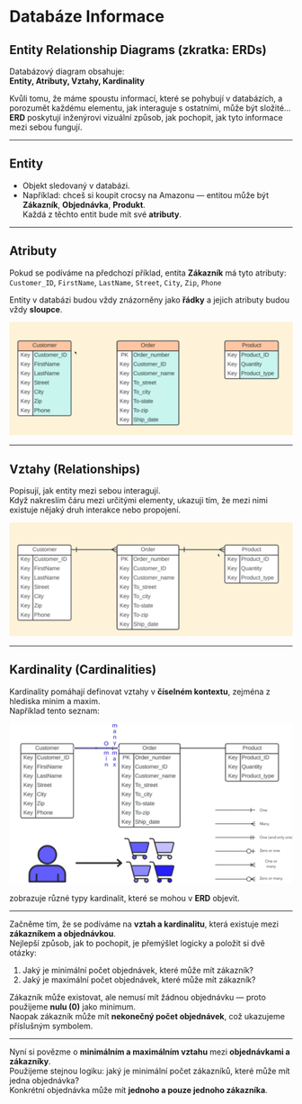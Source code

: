 # Databáze Informace

## Entity Relationship Diagrams (zkratka: ERDs)

Databázový diagram obsahuje:  
**Entity, Atributy, Vztahy, Kardinality**

Kvůli tomu, že máme spoustu informací, které se pohybují v databázích, a porozumět každému elementu, jak interaguje s ostatními, může být složité…  
**ERD** poskytují inženýrovi vizuální způsob, jak pochopit, jak tyto informace mezi sebou fungují.

---

## Entity

- Objekt sledovaný v databázi.  
- Například: chceš si koupit crocsy na Amazonu — entitou může být **Zákazník**, **Objednávka**, **Produkt**.  
  Každá z těchto entit bude mít své **atributy**.

---

## Atributy

Pokud se podíváme na předchozí příklad, entita **Zákazník** má tyto atributy:  
`Customer_ID`, `FirstName`, `LastName`, `Street`, `City`, `Zip`, `Phone`

Entity v databázi budou vždy znázorněny jako **řádky** a jejich atributy budou vždy **sloupce**.

![Atributy](../../pictures/DBAtributes.png)

---

## Vztahy (Relationships)

Popisují, jak entity mezi sebou interagují.  
Když nakreslím čáru mezi určitými elementy, ukazuji tím, že mezi nimi existuje nějaký druh interakce nebo propojení.

![Relationships](../../pictures/DBRelationships.png)

---

## Kardinality (Cardinalities)

Kardinality pomáhají definovat vztahy v **číselném kontextu**, zejména z hlediska minim a maxim.  
Například tento seznam:  

![Cardinalities](../../pictures/DBCardinality.png)

zobrazuje různé typy kardinalit, které se mohou v **ERD** objevit.

---

Začněme tím, že se podíváme na **vztah a kardinalitu**, která existuje mezi **zákazníkem a objednávkou**.  
Nejlepší způsob, jak to pochopit, je přemýšlet logicky a položit si dvě otázky:  
1. Jaký je minimální počet objednávek, které může mít zákazník?  
2. Jaký je maximální počet objednávek, které může mít zákazník?

Zákazník může existovat, ale nemusí mít žádnou objednávku — proto použijeme **nulu (0)** jako minimum.  
Naopak zákazník může mít **nekonečný počet objednávek**, což ukazujeme příslušným symbolem.

---

Nyní si povězme o **minimálním a maximálním vztahu** mezi **objednávkami a zákazníky**.  
Použijeme stejnou logiku: jaký je minimální počet zákazníků, které může mít jedna objednávka?  
Konkrétní objednávka může mít **jednoho a pouze jednoho zákazníka**.
